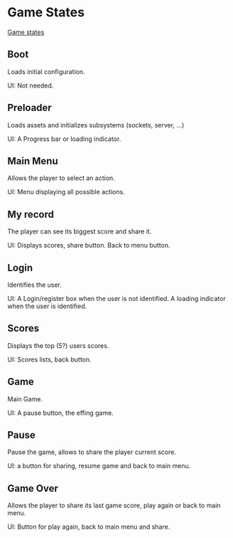 # Game States

[Game states](./imgs/states.png)

## Boot

Loads initial configuration.

UI: Not needed.

## Preloader

Loads assets and initializes subsystems (sockets, server, ...)

UI: A Progress bar or loading indicator.

## Main Menu

Allows the player to select an action.

UI: Menu displaying all possible actions.

## My record

The player can see its biggest score and share it.

UI: Displays scores, share button. Back to menu button.

## Login

Identifies the user.

UI: A Login/register box when the user is not identified. A loading indicator when the user is identified.

## Scores

Displays the top (5?) users scores.

UI: Scores lists, back button.

## Game

Main Game.

UI: A pause button, the effing game.

## Pause

Pause the game, allows to share the player current score.

UI: a button for sharing, resume game and back to main menu.

## Game Over

Allows the player to share its last game score, play again or back to main menu.

UI: Button for play again, back to main menu and share.